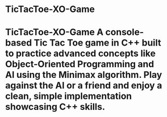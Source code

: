 # TicTacToe-XO-Game
# TicTacToe-XO-Game  A console-based Tic Tac Toe game in C++ built to practice advanced concepts like Object-Oriented Programming and AI using the Minimax algorithm. Play against the AI or a friend and enjoy a clean, simple implementation showcasing C++ skills.
